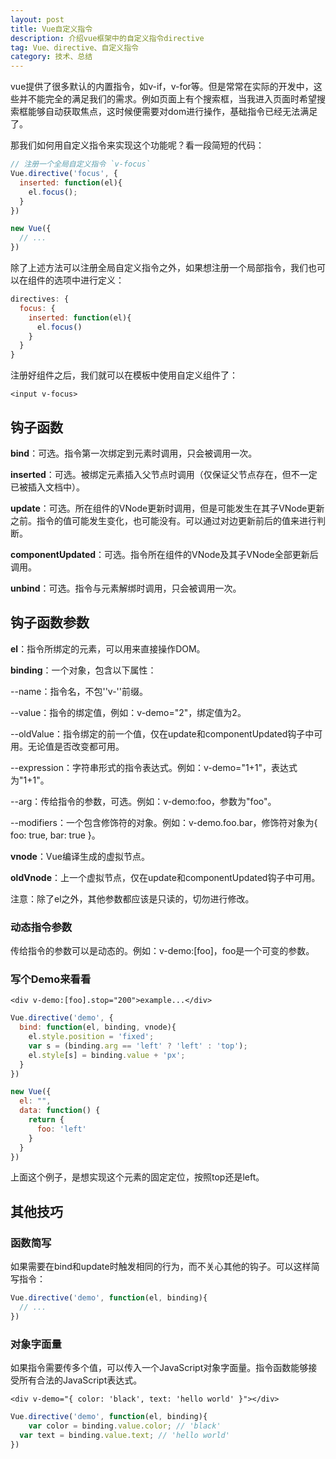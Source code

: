 ```yaml
---
layout: post
title: Vue自定义指令
description: 介绍vue框架中的自定义指令directive
tag: Vue、directive、自定义指令
category: 技术、总结
---
```

vue提供了很多默认的内置指令，如v-if，v-for等。但是常常在实际的开发中，这些并不能完全的满足我们的需求。例如页面上有个搜索框，当我进入页面时希望搜索框能够自动获取焦点，这时候便需要对dom进行操作，基础指令已经无法满足了。

那我们如何用自定义指令来实现这个功能呢？看一段简短的代码：

```javascript
// 注册一个全局自定义指令 `v-focus`
Vue.directive('focus', {
  inserted: function(el){
    el.focus();
  }
})

new Vue({
  // ...
})
```

除了上述方法可以注册全局自定义指令之外，如果想注册一个局部指令，我们也可以在组件的选项中进行定义：

```javascript
directives: {
  focus: {
    inserted: function(el){
      el.focus()
    }
  }
}
```

注册好组件之后，我们就可以在模板中使用自定义组件了：

```markup
<input v-focus>
```

## 钩子函数

**bind**：可选。指令第一次绑定到元素时调用，只会被调用一次。

**inserted**：可选。被绑定元素插入父节点时调用（仅保证父节点存在，但不一定已被插入文档中）。

**update**：可选。所在组件的VNode更新时调用，但是可能发生在其子VNode更新之前。指令的值可能发生变化，也可能没有。可以通过对边更新前后的值来进行判断。

**componentUpdated**：可选。指令所在组件的VNode及其子VNode全部更新后调用。

**unbind**：可选。指令与元素解绑时调用，只会被调用一次。

## 钩子函数参数

**el**：指令所绑定的元素，可以用来直接操作DOM。

**binding**：一个对象，包含以下属性：

--name：指令名，不包''v-''前缀。

--value：指令的绑定值，例如：v-demo="2"，绑定值为2。

--oldValue：指令绑定的前一个值，仅在update和componentUpdated钩子中可用。无论值是否改变都可用。

--expression：字符串形式的指令表达式。例如：v-demo="1+1"，表达式为"1+1"。

--arg：传给指令的参数，可选。例如：v-demo:foo，参数为"foo"。

--modifiers：一个包含修饰符的对象。例如：v-demo.foo.bar，修饰符对象为{ foo: true, bar: true }。

**vnode**：Vue编译生成的虚拟节点。

**oldVnode**：上一个虚拟节点，仅在update和componentUpdated钩子中可用。

注意：除了el之外，其他参数都应该是只读的，切勿进行修改。

### 动态指令参数

传给指令的参数可以是动态的。例如：v-demo:[foo]，foo是一个可变的参数。

### 写个Demo来看看

```markup
<div v-demo:[foo].stop="200">example...</div>
```

```javascript
Vue.directive('demo', {
  bind: function(el, binding, vnode){
    el.style.position = 'fixed';
    var s = (binding.arg == 'left' ? 'left' : 'top');
    el.style[s] = binding.value + 'px';
  }
})

new Vue({
  el: "",
  data: function() {
    return {
      foo: 'left'
    }
  }
})
```

上面这个例子，是想实现这个元素的固定定位，按照top还是left。

## 其他技巧

### 函数简写

如果需要在bind和update时触发相同的行为，而不关心其他的钩子。可以这样简写指令：

```javascript
Vue.directive('demo', function(el, binding){
  // ...
})
```

### 对象字面量

如果指令需要传多个值，可以传入一个JavaScript对象字面量。指令函数能够接受所有合法的JavaScript表达式。

```markup
<div v-demo="{ color: 'black', text: 'hello world' }"></div>
```

```javascript
Vue.directive('demo', function(el, binding){
 	var color = binding.value.color; // 'black'
  var text = binding.value.text; // 'hello world'
})
```

